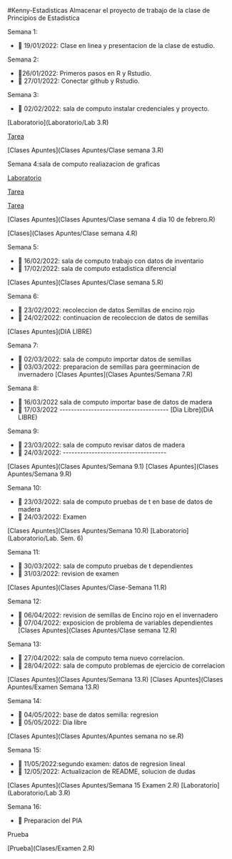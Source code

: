 #Kenny-Estadisticas
Almacenar el proyecto de trabajo de la clase de Principios de Estadistica

Semana 1: 

+ :dart: 19/01/2022: Clase en linea y presentacion de la clase de estudio.

Semana 2:

+ :dart:26/01/2022: Primeros pasos en R y Rstudio.
+ :dart: 27/01/2022: Conectar github y Rstudio.

Semana 3: 

+ :dart: 02/02/2022: sala de computo instalar credenciales y proyecto.

[Laboratorio](Laboratorio/Lab 3.R)

[Tarea](Tarea/HW_01.R)

[Clases Apuntes](Clases Apuntes/Clase semana 3.R)

Semana 4:sala de computo realiazacion de graficas 

[Laboratorio](Laboratorio/Lab2.R)

[Tarea](Tarea/HW_02.R) 

[Tarea](Tarea/HW_03.R)

[Clases Apuntes](Clases Apuntes/Clase semana 4 dia 10 de febrero.R) 

[Clases](Clases Apuntes/Clase semana 4.R)

Semana 5:
+ :dart: 16/02/2022: sala de computo trabajo con datos de inventario
+ :dart: 17/02/2022: sala de computo estadistica diferencial

[Clases Apuntes](Clases Apuntes/Clase semana 5.R)

Semana 6: 
+ :dart: 23/02/2022: recoleccion de datos Semillas de encino rojo
+ :dart: 24/02/2022: continuacion de recoleccion de datos de semillas

[Clases Apuntes](DIA LIBRE)

Semana 7: 
+ :dart: 02/03/2022: sala de computo importar datos de semillas
+ :dart: 03/03/2022: preparacion de semillas para geerminacion de invernadero
[Clases Apuntes](Clases Apuntes/Semana 7.R)

Semana 8:
+ :dart: 16/03/2022 sala de computo importar base de datos de madera
+ :dart: 17/03/2022 --------------------------------------
[Dia Libre](DiA LIBRE)

Semana 9: 
+ :dart: 23/03/2022: sala de computo revisar datos de madera
+ :dart: 24/03/2022: ------------------------------------

[Clases Apuntes](Clases Apuntes/Semana 9.1)
[Clases Apuntes](Clases Apuntes/Semana 9.R)

Semana 10: 
+ :dart: 23/03/2022: sala de computo pruebas de t en base de datos de madera
+ :dart: 24/03/2022: Examen

[Clases Apuntes](Clases Apuntes/Semana 10.R)
[Laboratorio](Laboratorio/Lab. Sem. 6)

Semana 11:
+ :dart: 30/03/2022: sala de computo pruebas de t dependientes
+ :dart: 31/03/2022: revision de examen

[Clases Apuntes](Clases Apuntes/Clase-Semana 11.R)

Semana 12:
+ :dart: 06/04/2022: revision de semillas de Encino rojo en el invernadero
+ :dart: 07/04/2022: exposicion de problema de variables dependientes
[Clases Apuntes](Clases Apuntes/Clase semana 12.R)

Semana 13:
+ :dart: 27/04/2022: sala de computo tema nuevo correlacion.
+ :dart: 28/04/2022: sala de computo problemas de ejercicio de correlacion

[Clases Apuntes](Clases Apuntes/Semana 13.R)
[Clases Apuntes](Clases Apuntes/Examen Semana 13.R)

Semana 14:
+ :dart: 04/05/2022: base de datos semilla: regresion
+ :dart: 05/05/2022: Dia libre

[Clases Apuntes](Clases Apuntes/Apuntes semana no se.R)

Semana 15:
+ :dart: 11/05/2022:segundo examen: datos de regresion lineal
+ :dart: 12/05/2022: Actualizacion de README, solucion de dudas

[Clases Apuntes](Clases Apuntes/Semana 15 Examen 2.R)
[Laboratorio](Laboratorio/Lab 3.R)

Semana 16:
+ :dart: Preparacion del PIA


Prueba

[Prueba](Clases/Examen 2.R)


